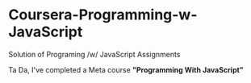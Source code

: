 # Coursera-Programming-w-JavaScript
Solution of Programing /w/ JavaScript Assignments

Ta Da, I've completed a Meta course **"Programming With JavaScript"**

